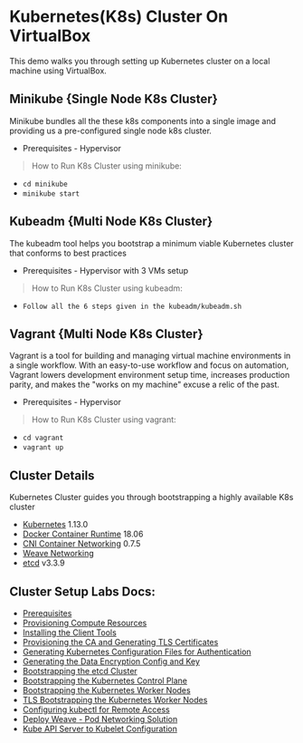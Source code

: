 # Kubernetes(K8s) Cluster On VirtualBox
This demo walks you through setting up Kubernetes cluster on a local machine using VirtualBox.

## Minikube {Single Node K8s Cluster}
Minikube bundles all the these k8s components into a single image and providing us a pre-configured single node k8s cluster.

* Prerequisites - Hypervisor

> How to Run K8s Cluster using minikube:
* `cd minikube`
* `minikube start`

## Kubeadm {Multi Node K8s Cluster}
The kubeadm tool helps you bootstrap a minimum viable Kubernetes cluster that conforms to best practices

* Prerequisites - Hypervisor with 3 VMs setup

> How to Run K8s Cluster using kubeadm:
* `Follow all the 6 steps given in the kubeadm/kubeadm.sh`

## Vagrant {Multi Node K8s Cluster}
Vagrant is a tool for building and managing virtual machine environments in a single workflow. 
With an easy-to-use workflow and focus on automation, Vagrant lowers development environment setup time, increases production parity, and makes the "works on my machine" excuse a relic of the past.

* Prerequisites - Hypervisor

> How to Run K8s Cluster using vagrant:
* `cd vagrant`
* `vagrant up`

## Cluster Details

Kubernetes Cluster guides you through bootstrapping a highly available K8s cluster

* [Kubernetes](https://github.com/kubernetes/kubernetes) 1.13.0
* [Docker Container Runtime](https://github.com/containerd/containerd) 18.06
* [CNI Container Networking](https://github.com/containernetworking/cni) 0.7.5
* [Weave Networking](https://www.weave.works/docs/net/latest/kubernetes/kube-addon/)
* [etcd](https://github.com/coreos/etcd) v3.3.9


## Cluster Setup Labs Docs:

* [Prerequisites](docs/01-prerequisites.md)
* [Provisioning Compute Resources](docs/02-compute-resources.md)
* [Installing the Client Tools](docs/03-client-tools.md)
* [Provisioning the CA and Generating TLS Certificates](docs/04-certificate-authority.md)
* [Generating Kubernetes Configuration Files for Authentication](docs/05-kubernetes-configuration-files.md)
* [Generating the Data Encryption Config and Key](docs/06-data-encryption-keys.md)
* [Bootstrapping the etcd Cluster](docs/07-bootstrapping-etcd.md)
* [Bootstrapping the Kubernetes Control Plane](docs/08-bootstrapping-kubernetes-controllers.md)
* [Bootstrapping the Kubernetes Worker Nodes](docs/09-bootstrapping-kubernetes-workers.md)
* [TLS Bootstrapping the Kubernetes Worker Nodes](docs/10-tls-bootstrapping-kubernetes-workers.md)
* [Configuring kubectl for Remote Access](docs/11-configuring-kubectl.md)
* [Deploy Weave - Pod Networking Solution](docs/12-configure-pod-networking.md)
* [Kube API Server to Kubelet Configuration](docs/13-kube-apiserver-to-kubelet.md)
